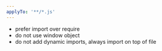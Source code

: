 ```yaml
---
applyTo: '**/*.js'
---
```


- prefer import over require
- do not use window object
- do not add dynamic imports, always import on top of file